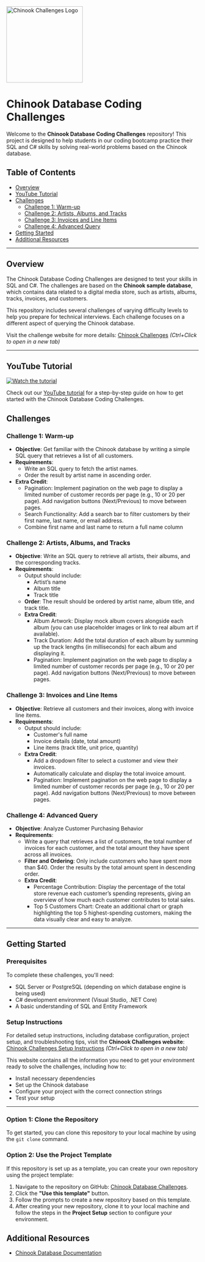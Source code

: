 <img src="https://chinook.coderfoundry.com/images/chinook_brand_3.png" alt="Chinook Challenges Logo" width="200">

# Chinook Database Coding Challenges

Welcome to the **Chinook Database Coding Challenges** repository! This project is designed to help students in our coding bootcamp practice their SQL and C# skills by solving real-world problems based on the Chinook database.

## Table of Contents
- [Overview](#overview)
- [YouTube Tutorial](#youtube-tutorial)
- [Challenges](#challenges)
  - [Challenge 1: Warm-up](#challenge-1-warm-up)
  - [Challenge 2: Artists, Albums, and Tracks](#challenge-2-artists-albums-and-tracks)
  - [Challenge 3: Invoices and Line Items](#challenge-3-invoices-and-line-items)
  - [Challenge 4: Advanced Query](#challenge-4-advanced-query)
- [Getting Started](#getting-started)
- [Additional Resources](#additional-resources)
  
---

## Overview

The Chinook Database Coding Challenges are designed to test your skills in SQL and C#. The challenges are based on the **Chinook sample database**, which contains data related to a digital media store, such as artists, albums, tracks, invoices, and customers.

This repository includes several challenges of varying difficulty levels to help you prepare for technical interviews. Each challenge focuses on a different aspect of querying the Chinook database.

Visit the challenge website for more details: [Chinook Challenges](https://chinook.coderfoundry.com) _(Ctrl+Click to open in a new tab)_

---
## YouTube Tutorial
[![Watch the tutorial](https://img.youtube.com/vi/wf6GbP5IL_I/0.jpg)](https://youtu.be/wf6GbP5IL_I)

Check out our [YouTube tutorial](https://youtu.be/wf6GbP5IL_I) for a step-by-step guide on how to get started with the Chinook Database Coding Challenges.

## Challenges

### Challenge 1: Warm-up

- **Objective**: Get familiar with the Chinook database by writing a simple SQL query that retrieves a list of all customers.
- **Requirements**:
  - Write an SQL query to fetch the artist names.
  - Order the result by artist name in ascending order.
- **Extra Credit**:
  - Pagination: Implement pagination on the web page to display a limited number of customer records per page (e.g., 10 or 20 per page). Add navigation buttons (Next/Previous) to move between pages.
  - Search Functionality: Add a search bar to filter customers by their first name, last name, or email address.
  - Combine first name and last name to return a full name column
  
### Challenge 2: Artists, Albums, and Tracks

- **Objective**: Write an SQL query to retrieve all artists, their albums, and the corresponding tracks.
- **Requirements**:
  - Output should include:
    - Artist’s name
    - Album title
    - Track title
  - **Order**: The result should be ordered by artist name, album title, and track title.
  - **Extra Credit**:
    - Album Artwork: Display mock album covers alongside each album (you can use placeholder images or link to real album art if available).
    - Track Duration: Add the total duration of each album by summing up the track lengths (in milliseconds) for each album and displaying it.
    - Pagination: Implement pagination on the web page to display a limited number of customer records per page (e.g., 10 or 20 per page). Add navigation buttons (Next/Previous) to move between pages.

### Challenge 3: Invoices and Line Items

- **Objective**: Retrieve all customers and their invoices, along with invoice line items.
- **Requirements**:
  - Output should include:
    - Customer's full name
    - Invoice details (date, total amount)
    - Line items (track title, unit price, quantity)
  - **Extra Credit**:
    - Add a dropdown filter to select a customer and view their invoices.   
    - Automatically calculate and display the total invoice amount.
    - Pagination: Implement pagination on the web page to display a limited number of customer records per page (e.g., 10 or 20 per page). Add navigation buttons (Next/Previous) to move between pages.

### Challenge 4: Advanced Query

- **Objective**: Analyze Customer Purchasing Behavior
- **Requirements**:
  - Write a query that retrieves a list of customers, the total number of invoices for each customer, and the total amount they have spent across all invoices. 
  - **Filter and Ordering**: Only include customers who have spent more than $40. Order the results by the total amount spent in descending order.
  - **Extra Credit**:
    - Percentage Contribution: Display the percentage of the total store revenue each customer’s spending represents, giving an overview of how much each customer contributes to total sales.
    - Top 5 Customers Chart: Create an additional chart or graph highlighting the top 5 highest-spending customers, making the data visually clear and easy to analyze.

---

## Getting Started

### Prerequisites

To complete these challenges, you'll need:
- SQL Server or PostgreSQL (depending on which database engine is being used)
- C# development environment (Visual Studio, .NET Core)
- A basic understanding of SQL and Entity Framework

### Setup Instructions

For detailed setup instructions, including database configuration, project setup, and troubleshooting tips, visit the **Chinook Challenges website**:  
[Chinook Challenges Setup Instructions](https://chinook.coderfoundry.com/SetupGuide) _(Ctrl+Click to open in a new tab)_

This website contains all the information you need to get your environment ready to solve the challenges, including how to:
- Install necessary dependencies
- Set up the Chinook database
- Configure your project with the correct connection strings
- Test your setup

---

### Option 1: Clone the Repository

To get started, you can clone this repository to your local machine by using the `git clone` command. 

### Option 2: Use the Project Template

If this repository is set up as a template, you can create your own repository using the project template:

1. Navigate to the repository on GitHub: [Chinook Database Challenges](https://github.com/CoderFoundry/ChinookInterviewYT).
2. Click the **"Use this template"** button.
3. Follow the prompts to create a new repository based on this template.
4. After creating your new repository, clone it to your local machine and follow the steps in the **Project Setup** section to configure your environment.

## Additional Resources

- [Chinook Database Documentation](https://github.com/lerocha/chinook-database)
